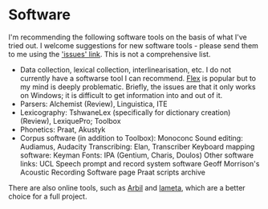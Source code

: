 # Software


I'm recommending the following software tools on the basis of what I've tried out. I welcome suggestions for new software tools - please send them to me using the ['issues' link](https://github.com/chirila/lingfieldwork/issues). This is not a comprehensive list.

* Data collection, lexical collection, interlinearisation, etc. I do not currently have a softwarse tool I can recommend. [Flex](https://software.sil.org/fieldworks/download/) is popular but to my mind is deeply problematic. Briefly, the issues are that it only works on Windows; it is difficult to get information into and out of it. 
* Parsers: Alchemist (Review), Linguistica, ITE
* Lexicography: TshwaneLex (specifically for dictionary creation) (Review), LexiquePro; Toolbox
* Phonetics: Praat, Akustyk
* Corpus software (in addition to Toolbox): Monoconc
Sound editing: Audiamus, Audacity
Transcribing: Elan, Transcriber
Keyboard mapping software: Keyman
Fonts: IPA (Gentium, Charis, Doulos)
Other software links:
UCL Speech prompt and record system software
Geoff Morrison's Acoustic Recording Software page
Praat scripts archive



 There are also online tools, such as [Arbil](https://pure.mpg.de/rest/items/item_2021826_7/component/file_2056578/content) and [lameta](https://www.lameta.org/home), which are a better choice for a full project.
